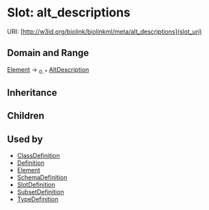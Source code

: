 # Slot: alt_descriptions




URI: [http://w3id.org/biolink/biolinkml/meta/alt_descriptions](slot_uri)
## Domain and Range

[Element](Element.md) ->  <sub>0..*</sub> [AltDescription](AltDescription.md)
## Inheritance

## Children

## Used by

 * [ClassDefinition](ClassDefinition.md)
 * [Definition](Definition.md)
 * [Element](Element.md)
 * [SchemaDefinition](SchemaDefinition.md)
 * [SlotDefinition](SlotDefinition.md)
 * [SubsetDefinition](SubsetDefinition.md)
 * [TypeDefinition](TypeDefinition.md)
